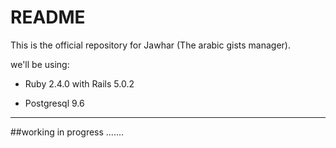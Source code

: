 # README

This is the official repository for Jawhar (The arabic gists manager).

we'll be using:

* Ruby 2.4.0 with Rails 5.0.2

* Postgresql 9.6

----------------------------------

##working in progress .......
